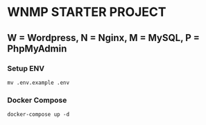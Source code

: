 # WNMP STARTER PROJECT
## W = Wordpress, N = Nginx, M = MySQL, P = PhpMyAdmin

### Setup ENV
```
mv .env.example .env
```

### Docker Compose
```
docker-compose up -d
```